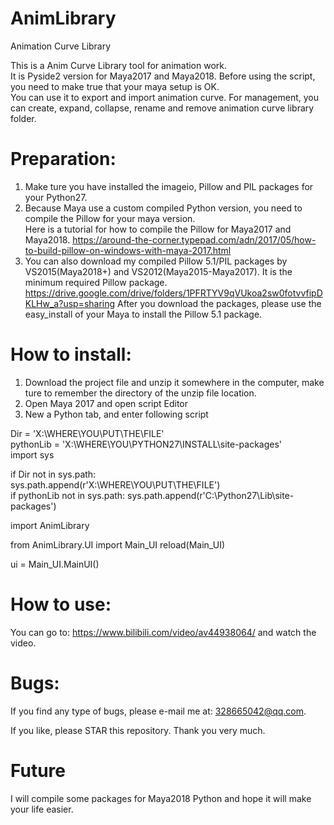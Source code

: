 # AnimLibrary
Animation Curve Library
	    
This is a Anim Curve Library tool for animation work.	        
It is Pyside2 version for Maya2017 and Maya2018.
Before using the script, you need to make true that your maya setup is OK.       		    
You can use it to export and import animation curve. For management, you can create, expand, collapse, rename and remove animation curve library folder.		

# Preparation:
1. Make ture you have installed the imageio, Pillow and PIL packages for your Python27.
2. Because Maya use a custom compiled Python version, you need to compile the Pillow for your maya version.         
   Here is a tutorial for how to compile the Pillow for Maya2017 and Maya2018.
   https://around-the-corner.typepad.com/adn/2017/05/how-to-build-pillow-on-windows-with-maya-2017.html
3. You can also download my compiled Pillow 5.1/PIL packages by VS2015(Maya2018+) and VS2012(Maya2015-Maya2017). It is the minimum required Pillow package.   https://drive.google.com/drive/folders/1PFRTYV9qVUkoa2sw0fotvvfipDKLHw_a?usp=sharing
   After you download the packages, please use the easy_install of your Maya to install the Pillow 5.1 package.     

# How to install:
1. Download the project file and unzip it somewhere in the computer, make ture to remember the directory of the unzip file location.		
2. Open Maya 2017 and open script Editor		    
3. New a Python tab, and enter following script 		    

Dir = 'X:\WHERE\YOU\PUT\THE\FILE'		    
pythonLib = 'X:\WHERE\YOU\PYTHON27\INSTALL\site-packages'                       
import sys		

if Dir not in sys.path:		
    sys.path.append(r'X:\WHERE\YOU\PUT\THE\FILE')      
if pythonLib not in sys.path:
    sys.path.append(r'C:\Python27\Lib\site-packages')
  
import AnimLibrary

from AnimLibrary.UI import Main_UI
reload(Main_UI)

ui = Main_UI.MainUI()    

# How to use:
You can go to: https://www.bilibili.com/video/av44938064/ and watch the video.
# Bugs:
If you find any type of bugs, please e-mail me at: 328665042@qq.com.    
    
If you like, please STAR this repository. Thank you very much.    

# Future
I will compile some packages for Maya2018 Python and hope it will make your life easier.
